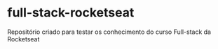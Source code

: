 # full-stack-rocketseat
Repositório criado para testar os conhecimento do curso Full-stack da Rocketseat
